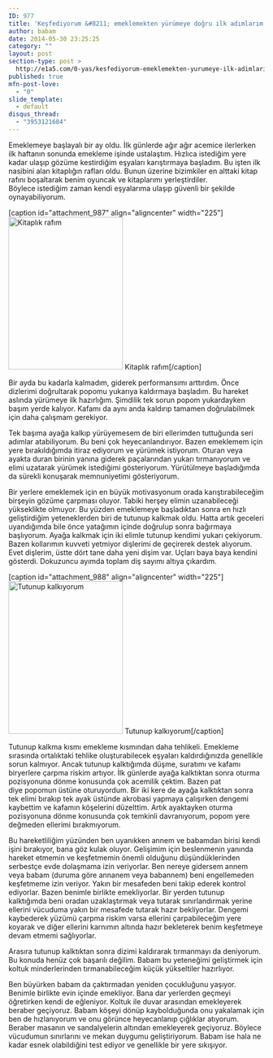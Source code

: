 ```yaml
---
ID: 977
title: 'Keşfediyorum &#8211; emeklemekten yürümeye doğru ilk adımlarım'
author: babam
date: 2014-05-30 23:25:25
category: ""
layout: post
section-type: post >
  http://e1a5.com/0-yas/kesfediyorum-emeklemekten-yurumeye-ilk-adimlarim/
published: true
mfn-post-love:
  - "0"
slide_template:
  - default
disqus_thread:
  - "3953121684"
---
```

Emeklemeye başlayalı bir ay oldu. İlk günlerde ağır ağır acemice ilerlerken ilk haftanın sonunda emekleme işinde ustalaştım. Hızlıca istediğim yere kadar ulaşıp gözüme kestirdiğim eşyaları karıştırmaya başladım. Bu işten ilk nasibini alan kitaplığın rafları oldu. Bunun üzerine bizimkiler en alttaki kitap rafını boşaltarak benim oyuncak ve kitaplarımı yerleştirdiler. Böylece istediğim zaman kendi eşyalarıma ulaşıp güvenli bir şekilde oynayabiliyorum.

[caption id="attachment_987" align="aligncenter" width="225"]<a href="http://e1a5.com/wp-content/uploads/2014/05/kitapligim.jpg"><img class="wp-image-987 size-medium" src="http://e1a5.com/wp-content/uploads/2014/05/kitapligim-225x300.jpg" alt="Kitaplık rafım" width="225" height="300" /></a> Kitaplık rafım[/caption]

Bir ayda bu kadarla kalmadım, giderek performansımı arttırdım. Önce dizlerimi doğrultarak popomu yukarıya kaldırmaya başladım. Bu hareket aslında yürümeye ilk hazırlığım. Şimdilik tek sorun popom yukardayken başım yerde kalıyor. Kafamı da aynı anda kaldırıp tamamen doğrulabilmek için daha çalışmam gerekiyor.

Tek başıma ayağa kalkıp yürüyemesem de biri ellerimden tuttuğunda seri adımlar atabiliyorum. Bu beni çok heyecanlandırıyor. Bazen emeklemem için yere bırakıldığımda itiraz ediyorum ve yürümek istiyorum. Oturan veya ayakta duran birinin yanına giderek paçalarından yukarı tırmanıyorum ve elimi uzatarak yürümek istediğimi gösteriyorum. Yürütülmeye başladığımda da sürekli konuşarak memnuniyetimi gösteriyorum.

Bir yerlere emeklemek için en büyük motivasyonum orada karıştırabileceğim birşeyin gözüme çarpması oluyor. Tabiki herşey elimin uzanabileceği yükseklikte olmuyor. Bu yüzden emeklemeye başladıktan sonra en hızlı geliştirdiğim yeteneklerden biri de tutunup kalkmak oldu. Hatta artık geceleri uyandığımda bile önce yatağımın içinde doğrulup sonra bağırmaya başlıyorum. Ayağa kalkmak için iki elimle tutunup kendimi yukarı çekiyorum. Bazen kollarımın kuvveti yetmiyor dişlerimi de geçirerek destek alıyorum. Evet dişlerim, üstte dört tane daha yeni dişim var. Uçları baya baya kendini gösterdi. Dokuzuncu ayımda toplam diş sayımı altıya çıkardım.

[caption id="attachment_988" align="aligncenter" width="225"]<a href="http://e1a5.com/wp-content/uploads/2014/05/tutunup_kalkiyorum.jpg"><img class="wp-image-988 size-medium" src="http://e1a5.com/wp-content/uploads/2014/05/tutunup_kalkiyorum-225x300.jpg" alt="Tutunup kalkıyorum" width="225" height="300" /></a> Tutunup kalkıyorum[/caption]

Tutunup kalkma kısmı emekleme kısmından daha tehlikeli. Emekleme sırasında ortalıktaki tehlike oluşturabilecek eşyaları kaldırdığınızda genellikle sorun kalmıyor. Ancak tutunup kalktığımda düşme, suratımı ve kafamı biryerlere çarpma riskim artıyor. İlk günlerde ayağa kalktıktan sonra oturma pozisyonuna dönme konusunda çok acemilik çektim. Bazen pat diye popomun üstüne oturuyordum. Bir iki kere de ayağa kalktıktan sonra tek elimi bırakıp tek ayak üstünde akrobasi yapmaya çalışırken dengemi kaybettim ve kafamın köşelerini düzelttim. Artık ayaktayken oturma pozisyonuna dönme konusunda çok temkinli davranıyorum, popom yere değmeden ellerimi bırakmıyorum.

Bu hareketliliğim yüzünden ben uyanıkken annem ve babamdan birisi kendi işini bırakıyor, bana göz kulak oluyor. Gelişimim için beslenmenin yanında hareket etmemin ve keşfetmemin önemli olduğunu düşündüklerinden serbestçe evde dolaşmama izin veriyorlar. Ben nereye gidersem annem veya babam (duruma göre annanem veya babannem) beni engellemeden keşfetmeme izin veriyor. Yakın bir mesafeden beni takip ederek kontrol ediyorlar. Bazen benimle birlikte emekliyorlar. Bir yerden tutunup kalktığımda beni oradan uzaklaştırmak veya tutarak sınırlandırmak yerine ellerini vücuduma yakın bir mesafede tutarak hazır bekliyorlar. Dengemi kaybederek yüzümü çarpma riskim varsa ellerini çarpabileceğim yere koyarak ve diğer ellerini karnımın altında hazır bekleterek benim keşfetmeye devam etmemi sağlıyorlar.

Arasıra tutunup kalktıktan sonra dizimi kaldırarak tırmanmayı da deniyorum. Bu konuda henüz çok başarılı değilim. Babam bu yeteneğimi geliştirmek için koltuk minderlerinden tırmanabileceğim küçük yükseltiler hazırlıyor.

Ben büyürken babam da çaktırmadan yeniden çocukluğunu yaşıyor. Benimle birlikte evin içinde emekliyor. Bana dar yerlerden geçmeyi öğretirken kendi de eğleniyor. Koltuk ile duvar arasından emekleyerek beraber geçiyoruz. Babam köşeyi dönüp kaybolduğunda onu yakalamak için ben de hızlanıyorum ve onu görünce heyecanlanıp çığlıklar atıyorum. Beraber masanın ve sandalyelerin altından emekleyerek geçiyoruz. Böylece vücudumun sınırlarını ve mekan duygumu geliştiriyorum. Babam ise hala ne kadar esnek olabildiğini test ediyor ve genellikle bir yere sıkışıyor.
